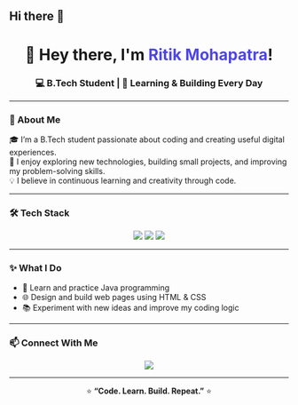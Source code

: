 ## Hi there 👋

<!-- Profile Header -->
<h1 align="center">👋 Hey there, I'm <span style="color:#4F46E5;">Ritik Mohapatra</span>!</h1>
<h3 align="center">💻 B.Tech Student | 🌱 Learning & Building Every Day</h3>

---

### 🧠 About Me  
🎓 I’m a B.Tech student passionate about coding and creating useful digital experiences.  
🚀 I enjoy exploring new technologies, building small projects, and improving my problem-solving skills.  
💡 I believe in continuous learning and creativity through code.  

---

### 🛠️ Tech Stack  
<p align="center">
  <img src="https://img.shields.io/badge/Code-Java-orange?style=for-the-badge&logo=coffeescript&logoColor=white"/>
  <img src="https://img.shields.io/badge/Frontend-HTML5-E34F26?style=for-the-badge&logo=html5&logoColor=white"/>
  <img src="https://img.shields.io/badge/Styles-CSS3-1572B6?style=for-the-badge&logo=css3&logoColor=white"/>
</p>

---

### ✨ What I Do  
- 🧩 Learn and practice Java programming  
- 🌐 Design and build web pages using HTML & CSS  
- 📚 Experiment with new ideas and improve my coding logic  

---

### 📫 Connect With Me  
<p align="center">
  <a href="mailto:ritikmohapatra11@gmail.com">
    <img src="https://img.shields.io/badge/Email-ritikmohapatra11%40gmail.com-red?style=for-the-badge&logo=gmail&logoColor=white"/>
  </a>
</p>

---

<p align="center">⭐ <b>“Code. Learn. Build. Repeat.”</b> ⭐</p>

